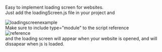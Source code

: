 Easy to implement loading screen for websites.<br>
Just add the loadingScreen.js file in your project and<br>

![loadingscreenexample](https://github.com/Lemon2311/loadingScreen.js/assets/63803133/f381a225-a83f-4e85-8a15-ffddcc4bcc7d)
<br>
Make sure to include type="module" to the script reference<br>
![reference](https://github.com/Lemon2311/loadingScreen.js/assets/63803133/d53165a6-2696-40e6-ada6-20d01ce005fb)
<br>
and the loading screen will appear when your website is opened, and will dissapear when js is loaded.
